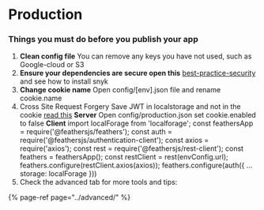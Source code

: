 # Production

### Things you must do before you publish your app

1. **Clean config file** You can remove any keys you have not used, such as Google-cloud or S3 
2. **Ensure your dependencies are secure open this** [best-practice-security](https://expressjs.com/en/advanced/best-practice-security.html) and see how to install snyk 
3. **Change cookie name** Open config/\[env\].json file and rename cookie.name 
4. Cross Site Request Forgery Save JWT in localstorage and not in the cookie [read this](https://github.com/feathersjs/docs/blob/master/SECURITY.md#some-of-the-technologies-we-employ) **Server** Open config/production.json  set cookie.enabled to false **Client** import localForage from 'localforage'; const feathersApp = require\('@feathersjs/feathers'\); const auth = require\('@feathersjs/authentication-client'\); const axios = require\('axios'\); const rest = require\('@feathersjs/rest-client'\); const feathers = feathersApp\(\); const restClient = rest\(envConfig.url\); feathers.configure\(restClient.axios\(axios\)\); feathers.configure\(auth\({ ... storage: localForage }\)\) 
5. Check the advanced tab for more tools and tips:

{% page-ref page="../advanced/" %}

  


